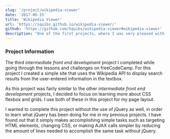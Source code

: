 ```yaml
---
slug: '/project/wikipedia-viewer'
date: '2017-06-15'
title: 'Wikipedia Viewer'
url: 'https://squibs.github.io/wikipedia-viewer/'
github: 'https://github.com/Squibs/wikipedia-viewer#wikipedia-viewer'
description: "One of the first projects, where I was very pleased with the aesthetics I ended up with. This is a Wikipedia viewer, or an alternative Wikipedia searchbar, that makes use of Wikipedia's fairly simple API."
---
```


### Project Information

The third _intermediate front end development_ project I completed while going through the lessons and challenges on freeCodeCamp. For this project I created a simple site that uses the Wikipedia API to display search results from the user-entered information in the textbox.

As this project was fairly similar to the other _intermediate front end development_ projects, I decided to focus on learning more about CSS flexbox and grids. I use both of these in this project for my page layout.

I wanted to complete this project without the use of jQuery as well, in order to learn what jQuery has been doing for me in my previous projects. I have found out that it simply makes accomplishing simple tasks such as targeting HTML elements, changing CSS, or making AJAX calls simpler by reducing the amount of lines needed to accomplish the same task without jQuery.
